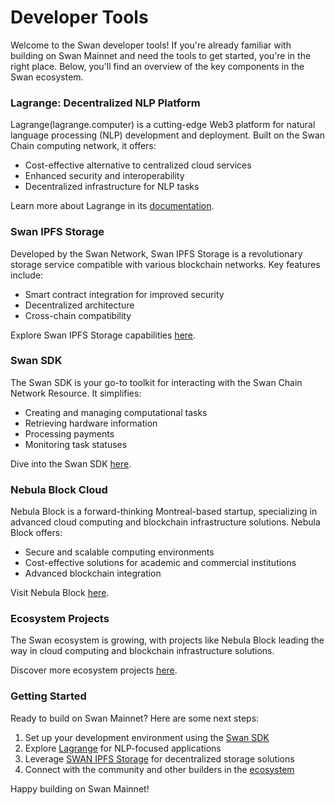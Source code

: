 # Developer Tools

Welcome to the Swan developer tools! If you're already familiar with building on Swan Mainnet and need the tools to get started, you're in the right place. Below, you'll find an overview of the key components in the Swan ecosystem.

### Lagrange: Decentralized NLP Platform

Lagrange(lagrange.computer) is a cutting-edge Web3 platform for natural language processing (NLP) development and deployment. Built on the Swan Chain computing network, it offers:

* Cost-effective alternative to centralized cloud services
* Enhanced security and interoperability
* Decentralized infrastructure for NLP tasks

Learn more about Lagrange in its [documentation](https://docs.lagrangedao.org/).

### Swan IPFS Storage

Developed by the Swan Network, Swan IPFS Storage is a revolutionary storage service compatible with various blockchain networks. Key features include:

* Smart contract integration for improved security
* Decentralized architecture
* Cross-chain compatibility

Explore Swan IPFS Storage capabilities [here](https://swanipfs.com/).

### Swan SDK

The Swan SDK is your go-to toolkit for interacting with the Swan Chain Network Resource. It simplifies:

* Creating and managing computational tasks
* Retrieving hardware information
* Processing payments
* Monitoring task statuses

Dive into the Swan SDK [here](swan-sdk/).

### Nebula Block Cloud

Nebula Block is a forward-thinking Montreal-based startup, specializing in advanced cloud computing and blockchain infrastructure solutions. Nebula Block offers:

* Secure and scalable computing environments
* Cost-effective solutions for academic and commercial institutions
* Advanced blockchain integration

Visit Nebula Block [here](https://nebulablock.com/).

### Ecosystem Projects

The Swan ecosystem is growing, with projects like Nebula Block leading the way in cloud computing and blockchain infrastructure solutions.&#x20;

Discover more ecosystem projects [here](./#ecosystem-projects).

### Getting Started

Ready to build on Swan Mainnet? Here are some next steps:

1. Set up your development environment using the [Swan SDK](swan-sdk/)
2. Explore [Lagrange](lagrange-dao.md) for NLP-focused applications
3. Leverage [SWAN IPFS Storage](multi-chain-storage.md) for decentralized storage solutions
4. Connect with the community and other builders in the [ecosystem](ecosystem-projects.md)

Happy building on Swan Mainnet!
